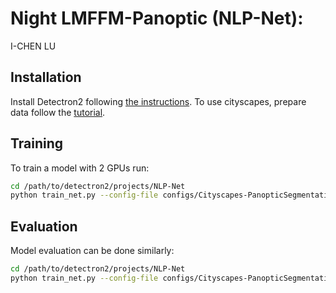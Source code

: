 # Night LMFFM-Panoptic (NLP-Net): 

I-CHEN LU


## Installation
Install Detectron2 following [the instructions](https://detectron2.readthedocs.io/tutorials/install.html).
To use cityscapes, prepare data follow the [tutorial](https://detectron2.readthedocs.io/tutorials/builtin_datasets.html#expected-dataset-structure-for-cityscapes).

## Training

To train a model with 2 GPUs run:
```bash
cd /path/to/detectron2/projects/NLP-Net
python train_net.py --config-file configs/Cityscapes-PanopticSegmentation/panoptic_deeplab_R_52_os16_mg124_poly_90k_bs32_crop_512_1024_dsconv.yaml --num-gpus 2
```

## Evaluation

Model evaluation can be done similarly:
```bash
cd /path/to/detectron2/projects/NLP-Net
python train_net.py --config-file configs/Cityscapes-PanopticSegmentation/panoptic_deeplab_R_52_os16_mg124_poly_90k_bs32_crop_512_1024_dsconv.yaml --eval-only MODEL.WEIGHTS /path/to/model_checkpoint
```

